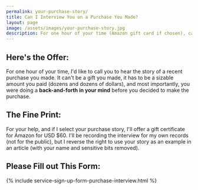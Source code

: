 ```yaml
---
permalink: your-purchase-story/
title: Can I Interview You on a Purchase You Made?
layout: page
image: /assets/images/your-purchase-story.jpg
description: For one hour of your time (Amazon gift card if chosen), can I interview you on a purchase you made?
---
```


## Here's the Offer:

For one hour of your time, I'd like to call you to hear the story of a recent purchase you made. It can't be a gift you made, it has to be a sizable amount you paid (dozens and dozens of dollars), and most importantly, you were doing a **back-and-forth in your mind** before you decided to make the purchase.

## The Fine Print:

For your help, and if I select your purchase story, I'll offer a gift certificate for Amazon for USD $60. I'll be recording the interview for my own records (not for the public), but I reverse the right to use your story as an example in an article (with your name and sensitive bits removed).

## Please Fill out This Form:

{% include service-sign-up-form-purchase-interview.html %}
